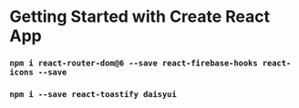 # Getting Started with Create React App


### `npm i react-router-dom@6 --save react-firebase-hooks react-icons --save`

### `npm i --save react-toastify daisyui`

